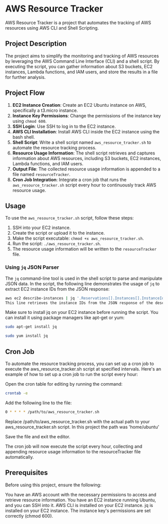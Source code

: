 # AWS Resource Tracker

AWS Resource Tracker is a project that automates the tracking of AWS resources using AWS CLI and Shell Scripting.

## Project Description

The project aims to simplify the monitoring and tracking of AWS resources by leveraging the AWS Command Line Interface (CLI) and a shell script. By executing the script, you can gather information about S3 buckets, EC2 instances, Lambda functions, and IAM users, and store the results in a file for further analysis.

## Project Flow

1. **EC2 Instance Creation**: Create an EC2 Ubuntu instance on AWS, specifically a t3.micro instance.
2. **Instance Key Permissions**: Change the permissions of the instance key using `chmod 600`.
3. **SSH Login**: Use SSH to log in to the EC2 instance.
4. **AWS CLI Installation**: Install AWS CLI inside the EC2 instance using the bash shell.
5. **Shell Script**: Write a shell script named `aws_resource_tracker.sh` to automate the resource tracking process.
6. **Resource Usage Information**: The shell script retrieves and captures information about AWS resources, including S3 buckets, EC2 instances, Lambda functions, and IAM users.
7. **Output File**: The collected resource usage information is appended to a file named `resourceTracker`.
8. **Cron Job Integration**: Integrate a cron job that runs the `aws_resource_tracker.sh` script every hour to continuously track AWS resource usage.

## Usage

To use the `aws_resource_tracker.sh` script, follow these steps:

1. SSH into your EC2 instance.
2. Create the script or upload it to the instance.
3. Make the script executable: `chmod +x aws_resource_tracker.sh`.
4. Run the script: `./aws_resource_tracker.sh`.
5. The resource usage information will be written to the `resourceTracker` file.

### Using `jq` JSON Parser

The `jq` command-line tool is used in the shell script to parse and manipulate JSON data. In the script, the following line demonstrates the usage of `jq` to extract EC2 instance IDs from the JSON response:

```bash
aws ec2 describe-instances | jq '.Reservations[].Instances[].InstanceId' >> "$OUTPUT_FILE"
This line retrieves the instance IDs from the JSON response of the describe-instances command and appends them to the resourceTracker file.
```
Make sure to install jq on your EC2 instance before running the script. You can install it using package managers like apt-get or yum:

```bash
sudo apt-get install jq
```
```bash
sudo yum install jq
```
## Cron Job

To automate the resource tracking process, you can set up a cron job to execute the aws_resource_tracker.sh script at specified intervals. Here's an example of how to set up a cron job to run the script every hour:

Open the cron table for editing by running the command:

```bash
crontab -e
```
Add the following line to the file:
```bash
0 * * * * /path/to/aws_resource_tracker.sh
```
Replace /path/to/aws_resource_tracker.sh with the actual path to your aws_resource_tracker.sh script. In this project the path was 'home/ubuntu'

Save the file and exit the editor.

The cron job will now execute the script every hour, collecting and appending resource usage information to the resourceTracker file automatically.

## Prerequisites
Before using this project, ensure the following:

You have an AWS account with the necessary permissions to access and retrieve resource information.
You have an EC2 instance running Ubuntu, and you can SSH into it.
AWS CLI is installed on your EC2 instance.
jq is installed on your EC2 instance.
The instance key's permissions are set correctly (chmod 600).
